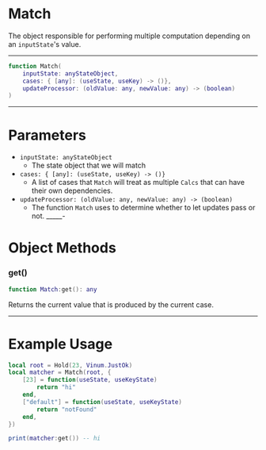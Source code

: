 # Match

The object responsible for performing multiple computation depending on an `inputState`'s value.
____

```lua
function Match(
    inputState: anyStateObject,
    cases: { [any]: (useState, useKey) -> ()},
	updateProcessor: (oldValue: any, newValue: any) -> (boolean)
)
```
____

# Parameters

* `inputState: anyStateObject`
    * The state object that we will match
* `cases: { [any]: (useState, useKey) -> ()}`
    * A list of cases that `Match` will treat as multiple `Calcs` that can have their own dependencies.
* `updateProcessor: (oldValue: any, newValue: any) -> (boolean)`
    * The function `Match` uses to determine whether to let updates pass or not.
_____-
# Object Methods

### get()

```lua
function Match:get(): any
```

Returns the current value that is produced by the current case.
____

# Example Usage

```lua
local root = Hold(23, Vinum.JustOk)
local matcher = Match(root, {
    [23] = function(useState, useKeyState)
        return "hi"
    end,
    ["default"] = function(useState, useKeyState)
        return "notFound"
    end,
})

print(matcher:get()) -- hi
```